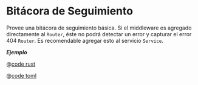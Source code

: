 # Bitácora de Seguimiento

Provee una bitácora de seguimiento básica. Si el middleware es agregado directamente al `Router`, éste no podrá detectar un error y capturar el error 404 `Router`. Es recomendable agregar esto al servicio `Service`.

_**Ejemplo**_

<CodeGroup>
  <CodeGroupItem title="main.rs" active>

@[code rust](../../../../codes/logging/src/main.rs)

  </CodeGroupItem>
  <CodeGroupItem title="Cargo.toml">

@[code toml](../../../../codes/logging/Cargo.toml)

  </CodeGroupItem>
</CodeGroup>
